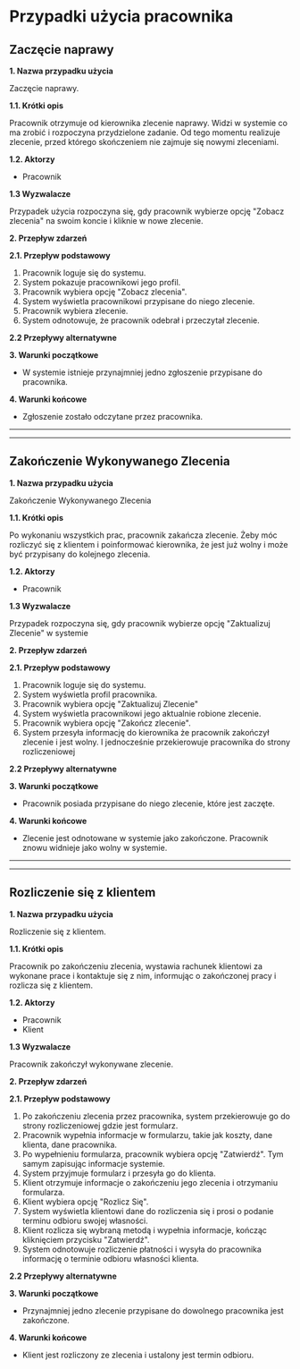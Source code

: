 # Przypadki użycia pracownika

## Zaczęcie naprawy

**1. Nazwa przypadku użycia**

Zaczęcie naprawy.

**1.1. Krótki opis**

Pracownik otrzymuje od kierownika zlecenie naprawy. Widzi w systemie co ma zrobić
i rozpoczyna przydzielone zadanie. Od tego momentu realizuje zlecenie, przed którego skończeniem
nie zajmuje się nowymi zleceniami.

**1.2. Aktorzy**

* Pracownik

**1.3 Wyzwalacze**

Przypadek użycia rozpoczyna się, gdy pracownik wybierze opcję "Zobacz zlecenia"
na swoim koncie i kliknie w nowe zlecenie.

**2. Przepływ zdarzeń**

**2.1. Przepływ podstawowy**

1. Pracownik loguje się do systemu.
2. System pokazuje pracownikowi jego profil.
3. Pracownik wybiera opcję "Zobacz zlecenia".
4. System wyświetla pracownikowi przypisane do niego zlecenie.
5. Pracownik wybiera zlecenie.
6. System odnotowuje, że pracownik odebrał i przeczytał zlecenie.

**2.2 Przepływy alternatywne**

**3. Warunki początkowe**

* W systemie istnieje przynajmniej jedno zgłoszenie przypisane do pracownika.

**4. Warunki końcowe**

* Zgłoszenie zostało odczytane przez pracownika.


---
---

## Zakończenie Wykonywanego Zlecenia

**1. Nazwa przypadku użycia**

Zakończenie Wykonywanego Zlecenia

**1.1. Krótki opis**

Po wykonaniu wszystkich prac, pracownik zakańcza zlecenie. Żeby móc rozliczyć się z klientem
i poinformować kierownika, że jest już wolny i może być przypisany do kolejnego zlecenia.

**1.2. Aktorzy**

* Pracownik

**1.3 Wyzwalacze**

Przypadek rozpoczyna się, gdy pracownik wybierze opcję "Zaktualizuj Zlecenie" w systemie

**2. Przepływ zdarzeń**

**2.1. Przepływ podstawowy**

1. Pracownik loguje się do systemu.
2. System wyświetla profil pracownika.
3. Pracownik wybiera opcję "Zaktualizuj Zlecenie"
4. System wyświetla pracownikowi jego aktualnie robione zlecenie.
5. Pracownik wybiera opcję "Zakończ zlecenie".
6. System przesyła informację do kierownika że pracownik zakończył zlecenie i jest wolny. I jednocześnie przekierowuje pracownika do strony rozliczeniowej

**2.2 Przepływy alternatywne**

**3. Warunki początkowe**

* Pracownik posiada przypisane do niego zlecenie, które jest zaczęte.

**4. Warunki końcowe**

* Zlecenie jest odnotowane w systemie jako zakończone. Pracownik znowu widnieje jako wolny w systemie.

---
---

## Rozliczenie się z klientem

**1. Nazwa przypadku użycia**

Rozliczenie się z klientem.

**1.1. Krótki opis**

Pracownik po zakończeniu zlecenia, wystawia rachunek klientowi za wykonane prace
i kontaktuje się z nim, informując o zakończonej pracy i rozlicza się z klientem.

**1.2. Aktorzy**

* Pracownik
* Klient

**1.3 Wyzwalacze**

Pracownik zakończył wykonywane zlecenie.

**2. Przepływ zdarzeń**

**2.1. Przepływ podstawowy**

1. Po zakończeniu zlecenia przez pracownika, system przekierowuje go do strony rozliczeniowej gdzie jest formularz.
2. Pracownik wypełnia informacje w formularzu, takie jak koszty, dane klienta, dane pracownika.
3. Po wypełnieniu formularza, pracownik wybiera opcję "Zatwierdź". Tym samym zapisując informacje systemie.
4. System przyjmuje formularz i przesyła go do klienta.
5. Klient otrzymuje informacje o zakończeniu jego zlecenia i otrzymaniu formularza.
6. Klient wybiera opcję "Rozlicz Się".
7. System wyświetla klientowi dane do rozliczenia się i prosi o podanie terminu odbioru swojej własności.
8. Klient rozlicza się wybraną metodą i wypełnia informacje, kończąc kliknięciem przycisku "Zatwierdź".
9. System odnotowuje rozliczenie płatności i wysyła do pracownika informację o terminie odbioru własności klienta.

**2.2 Przepływy alternatywne**


**3. Warunki początkowe**

* Przynajmniej jedno zlecenie przypisane do dowolnego pracownika jest zakończone.

**4. Warunki końcowe**

* Klient jest rozliczony ze zlecenia i ustalony jest termin odbioru.
